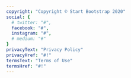 ```yaml
---
copyright: "Copyright © Start Bootstrap 2020"
social: {
  # twitter: "#",
  facebook: "#",
  instagram: "#",
  # medium: "#"
}
privacyText: "Privacy Policy"
privacyHref: "#!"
termsText: "Terms of Use"
termsHref: "#!"
---
```

